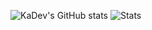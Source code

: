 ![KaDev's GitHub stats](https://github-readme-stats.vercel.app/api?username=kupieaceh&theme=dark&show_icons=true)
![Stats](https://camo.githubusercontent.com/473eac6074265eb1ad2486c74b80014c1110f5aa7e041c1e0962c7ee2fe25215/68747470733a2f2f6769746875622d726561646d652d73746174732e76657263656c2e6170702f6170692f70696e2f3f757365726e616d653d616e7572616768617a7261267265706f3d6769746875622d726561646d652d73746174732663616368655f7365636f6e64733d3836343030267468656d653d6e656f6e)
